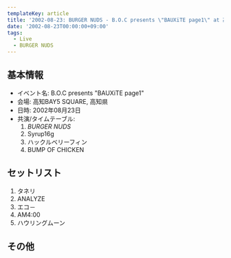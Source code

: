 ```yaml
---
templateKey: article
title: '2002-08-23: BURGER NUDS - B.O.C presents \"BAUXiTE page1\" at 高知BAY5 SQUARE'
date: '2002-08-23T00:00:00+09:00'
tags:
  - Live
  - BURGER NUDS
---
```

## 基本情報

* イベント名: B.O.C presents "BAUXiTE page1"
* 会場: 高知BAY5 SQUARE, 高知県
* 日時: 2002年08月23日
* 共演/タイムテーブル:
  1. *BURGER NUDS*
  1. Syrup16g
  1. ハックルベリーフィン
  1. BUMP OF CHICKEN

## セットリスト

1. タネリ
1. ANALYZE
1. エコ－
1. AM4:00
1. ハウリングムーン

## その他

